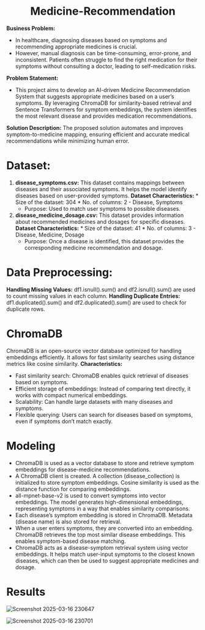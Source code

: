 <h1 align="center">Medicine-Recommendation </h1>

**Business Problem:**
* In healthcare, diagnosing diseases based on symptoms and recommending appropriate medicines is crucial.
* However, manual diagnosis can be time-consuming, error-prone, and inconsistent. Patients often struggle to find the right medication for their symptoms without consulting a doctor, leading to self-medication risks.

**Problem Statement:**
* This project aims to develop an AI-driven Medicine Recommendation System that suggests appropriate medicines based on a user’s symptoms. By leveraging ChromaDB for similarity-based retrieval and Sentence Transformers for symptom embeddings, the system identifies the most relevant disease and provides medication recommendations.

**Solution Description:**
The proposed solution automates and improves symptom-to-medicine mapping, ensuring efficient and accurate medical recommendations while minimizing human error.

# Dataset:

1. **disease_symptoms.csv:**
   This dataset contains mappings between diseases and their associated symptoms. It helps the model identify diseases based on user-provided symptoms.
           **Dataset Characteristics:**
           * Size of the dataset: 304
           * No. of columns: 2 - Disease, Symptoms
   * Purpose: Used to match user symptoms to possible diseases.
2. **disease_medicine_dosage.csv:**
   This dataset provides information about recommended medicines and dosages for specific diseases.
           **Dataset Characteristics:**
           * Size of the dataset: 41
           * No. of columns: 3 - Disease, Medicine, Dosage
   * Purpose: Once a disease is identified, this dataset provides the corresponding medicine recommendation and dosage.

# Data Preprocessing:
**Handling Missing Values:**
df1.isnull().sum() and df2.isnull().sum() are used to count missing values in each column.
**Handling Duplicate Entries:**
df1.duplicated().sum() and df2.duplicated().sum() are used to check for duplicate rows.

# ChromaDB
ChromaDB is an open-source vector database optimized for handling embeddings efficiently. It allows for fast similarity searches using distance metrics like cosine similarity.
**Characteristics:**
* Fast similarity search: ChromaDB enables quick retrieval of diseases based on symptoms.
* Efficient storage of embeddings: Instead of comparing text directly, it works with compact numerical embeddings.
* Scalability: Can handle large datasets with many diseases and symptoms.
* Flexible querying: Users can search for diseases based on symptoms, even if symptoms don’t match exactly.

# Modeling 
* ChromaDB is used as a vector database to store and retrieve symptom embeddings for disease-medicine recommendations.
* A ChromaDB client is created. A collection (disease_collection) is initialized to store symptom embeddings. Cosine similarity is used as the distance function for comparing embeddings.
* all-mpnet-base-v2 is used to convert symptoms into vector embeddings. The model generates high-dimensional embeddings, representing symptoms in a way that enables similarity comparisons.
* Each disease’s symptom embedding is stored in ChromaDB. Metadata (disease name) is also stored for retrieval.
* When a user enters symptoms, they are converted into an embedding. ChromaDB retrieves the top most similar disease embeddings. This enables symptom-based disease matching.
* ChromaDB acts as a disease-symptom retrieval system using vector embeddings. It helps match user-input symptoms to the closest known diseases, which can then be used to suggest appropriate medicines and dosage.

# Results
![Screenshot 2025-03-16 230647](https://github.com/user-attachments/assets/bd81fe0f-0343-4eab-b2d0-16bf44225f59)

![Screenshot 2025-03-16 230701](https://github.com/user-attachments/assets/ee0b3c45-cebc-46f9-84e7-4cf15fc526b9)

   
